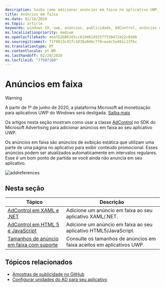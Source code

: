 ```yaml
---
description: Saiba como adicionar anúncios em faixa no aplicativo UWP.
title: Anúncios em faixa
ms.date: 02/18/2020
ms.topic: article
keywords: windows 10, uwp, anúncios, publicidade, AdControl, anúncios em faixa
ms.localizationpriority: medium
ms.openlocfilehash: 4ea552b063d3cc8104614915ff338472422c840b
ms.sourcegitcommit: 71f9013c41fc1038a9d6c770cea4c5e481c23fbc
ms.translationtype: MT
ms.contentlocale: pt-BR
ms.lasthandoff: 02/20/2020
ms.locfileid: "77507160"
---
```

# <a name="banner-ads"></a>Anúncios em faixa

>[!WARNING]
> A partir de 1º de junho de 2020, a plataforma Microsoft ad monetização para aplicativos UWP do Windows será desligada. [Saiba mais](https://social.msdn.microsoft.com/Forums/windowsapps/en-US/db8d44cb-1381-47f7-94d3-c6ded3fea36f/microsoft-ad-monetization-platform-shutting-down-june-1st?forum=aiamgr)

Os artigos nesta seção mostram como usar a classe [AdControl](https://docs.microsoft.com/uwp/api/microsoft.advertising.winrt.ui.adcontrol) no SDK do Microsoft Advertising para adicionar anúncios em faixa ao seu aplicativo UWP.

Os anúncios em faixa são anúncios de exibição estática que utilizam uma parte de uma página no aplicativo para exibir conteúdo promocional. Esses anúncios podem ser atualizados automaticamente em intervalos regulares. Esse é um bom ponto de partida se você ainda não anuncia em seu aplicativo.

![addreferences](images/banner-ad.png)

## <a name="in-this-section"></a>Nesta seção

|  Tópico    | Descrição |               
|----------|-------|
| [AdControl em XAML e .NET](adcontrol-in-xaml-and--net.md)     | Adicione um anúncio em faixa ao seu aplicativo XAML/.NET.        |
| [AdControl em HTML 5 e JavaScript](adcontrol-in-html-5-and-javascript.md)     | Adicione um anúncio em faixa ao seu aplicativo HTML5/JavaScript.        |
| [Tamanhos de anúncio em faixa com suporte](supported-ad-sizes-for-banner-ads.md)    |  Consulte os tamanhos de anúncios em faixa aceitos em aplicativos UWP.        |


## <a name="related-topics"></a>Tópicos relacionados

* [Amostras de publicidade no GitHub](https://github.com/Microsoft/Windows-universal-samples/tree/master/Samples/Advertising)
* [Configurar unidades do AD para seu aplicativo](set-up-ad-units-in-your-app.md)
